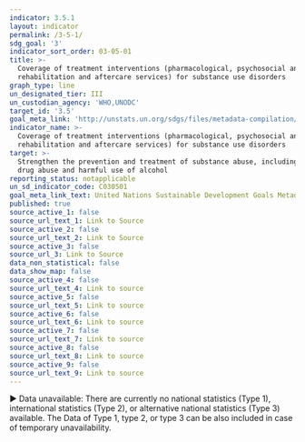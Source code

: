 ```yaml
---
indicator: 3.5.1
layout: indicator
permalink: /3-5-1/
sdg_goal: '3'
indicator_sort_order: 03-05-01
title: >-
  Coverage of treatment interventions (pharmacological, psychosocial and
  rehabilitation and aftercare services) for substance use disorders
graph_type: line
un_designated_tier: III
un_custodian_agency: 'WHO,UNODC'
target_id: '3.5'
goal_meta_link: 'http://unstats.un.org/sdgs/files/metadata-compilation/Metadata-Goal-3.pdf'
indicator_name: >-
  Coverage of treatment interventions (pharmacological, psychosocial and
  rehabilitation and aftercare services) for substance use disorders
target: >-
  Strengthen the prevention and treatment of substance abuse, including narcotic
  drug abuse and harmful use of alcohol
reporting_status: notapplicable
un_sd_indicator_code: C030501
goal_meta_link_text: United Nations Sustainable Development Goals Metadata (pdf 865kB)
published: true
source_active_1: false
source_url_text_1: Link to Source
source_active_2: false
source_url_text_2: Link to Source
source_active_3: false
source_url_3: Link to Source
data_non_statistical: false
data_show_map: false
source_active_4: false
source_url_text_4: Link to source
source_active_5: false
source_url_text_5: Link to source
source_active_6: false
source_url_text_6: Link to source
source_active_7: false
source_url_text_7: Link to source
source_active_8: false
source_url_text_8: Link to source
source_active_9: false
source_url_text_9: Link to source
---
```

▶ Data unavailable: There are currently no national statistics (Type 1), international statistics (Type 2), or alternative national statistics (Type 3) available. The Data of Type 1, type 2, or type 3 can be also included in case of temporary unavailability.
